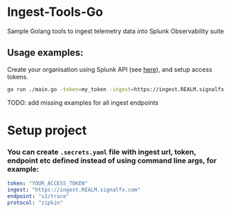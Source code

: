 # Ingest-Tools-Go
Sample Golang tools to ingest telemetry data into Splunk Observability suite

## Usage examples:
Create your organisation using Splunk API (see [here](https://github.com/LukaszSwolkien/ingest-tools)), and setup access tokens.

```bash
go run ./main.go -token=my_token -ingest=https://ingest.REALM.signalfx.com -endpoint=v2/trace
```

TODO: add missing examples for all ingest endpoints

# Setup project 
### You can create `.secrets.yaml` file with ingest url, token, endpoint etc defined instead of using command line args, for example:

```yaml
token: "YOUR_ACCESS_TOKEN"
ingest: "https://ingest.REALM.signalfx.com"
endpoint: "v2/trace" 
protocol: "zipkin"
```